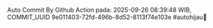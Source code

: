 Auto Commit By Github Action pada: 2025-09-26 08:39:48 WIB, COMMIT_UUID 9e011403-72fd-496b-8d52-8113f74e103e #autohijau🗿
